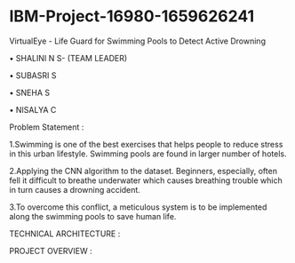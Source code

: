 # IBM-Project-16980-1659626241
VirtualEye - Life Guard for Swimming Pools to Detect Active Drowning

•	SHALINI N S- (TEAM LEADER)

•	SUBASRI S

•	SNEHA S

•	NISALYA C

Problem Statement :

1.Swimming is one of the best exercises that helps people to reduce stress in this urban lifestyle. Swimming pools are found in larger number of hotels.

2.Applying the CNN algorithm to the dataset. Beginners, especially, often fell it difficult to breathe underwater which causes breathing trouble which in turn causes a     drowning accident.

3.To overcome this conflict, a meticulous system is to be implemented along the swimming pools to save human life.

TECHNICAL ARCHITECTURE :

PROJECT OVERVIEW :
